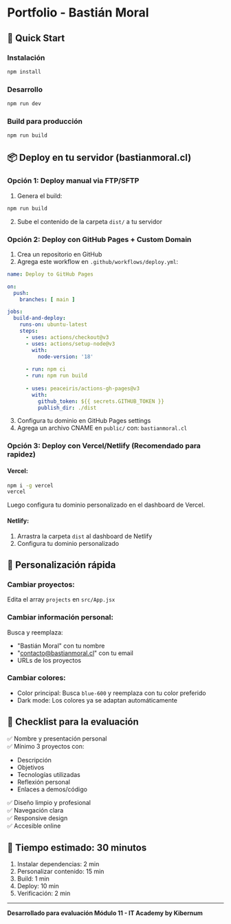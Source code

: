 # Portfolio - Bastián Moral

## 🚀 Quick Start

### Instalación
```bash
npm install
```

### Desarrollo
```bash
npm run dev
```

### Build para producción
```bash
npm run build
```

## 📦 Deploy en tu servidor (bastianmoral.cl)

### Opción 1: Deploy manual via FTP/SFTP

1. Genera el build:
```bash
npm run build
```

2. Sube el contenido de la carpeta `dist/` a tu servidor

### Opción 2: Deploy con GitHub Pages + Custom Domain

1. Crea un repositorio en GitHub
2. Agrega este workflow en `.github/workflows/deploy.yml`:

```yaml
name: Deploy to GitHub Pages

on:
  push:
    branches: [ main ]

jobs:
  build-and-deploy:
    runs-on: ubuntu-latest
    steps:
      - uses: actions/checkout@v3
      - uses: actions/setup-node@v3
        with:
          node-version: '18'
      
      - run: npm ci
      - run: npm run build
      
      - uses: peaceiris/actions-gh-pages@v3
        with:
          github_token: ${{ secrets.GITHUB_TOKEN }}
          publish_dir: ./dist
```

3. Configura tu dominio en GitHub Pages settings
4. Agrega un archivo CNAME en `public/` con: `bastianmoral.cl`

### Opción 3: Deploy con Vercel/Netlify (Recomendado para rapidez)

#### Vercel:
```bash
npm i -g vercel
vercel
```
Luego configura tu dominio personalizado en el dashboard de Vercel.

#### Netlify:
1. Arrastra la carpeta `dist` al dashboard de Netlify
2. Configura tu dominio personalizado

## 🔧 Personalización rápida

### Cambiar proyectos:
Edita el array `projects` en `src/App.jsx`

### Cambiar información personal:
Busca y reemplaza:
- "Bastián Moral" con tu nombre
- "contacto@bastianmoral.cl" con tu email
- URLs de los proyectos

### Cambiar colores:
- Color principal: Busca `blue-600` y reemplaza con tu color preferido
- Dark mode: Los colores ya se adaptan automáticamente

## 📝 Checklist para la evaluación

✅ Nombre y presentación personal  
✅ Mínimo 3 proyectos con:
  - Descripción
  - Objetivos
  - Tecnologías utilizadas
  - Reflexión personal
  - Enlaces a demos/código

✅ Diseño limpio y profesional  
✅ Navegación clara  
✅ Responsive design  
✅ Accesible online  

## 🎯 Tiempo estimado: 30 minutos

1. Instalar dependencias: 2 min
2. Personalizar contenido: 15 min
3. Build: 1 min
4. Deploy: 10 min
5. Verificación: 2 min

---
**Desarrollado para evaluación Módulo 11 - IT Academy by Kibernum**
